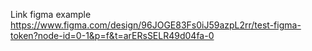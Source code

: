 Link figma example 
https://www.figma.com/design/96JOGE83Fs0iJ59azpL2rr/test-figma-token?node-id=0-1&p=f&t=arERsSELR49d04fa-0
